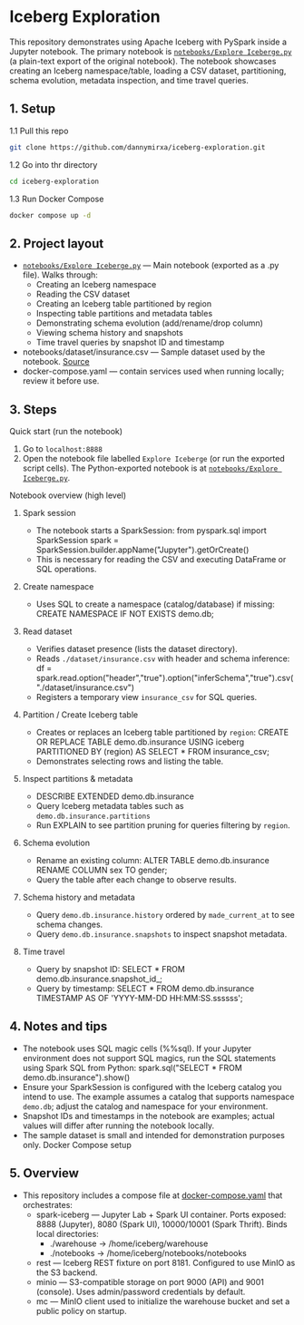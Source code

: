 # Iceberg Exploration

This repository demonstrates using Apache Iceberg with PySpark inside a Jupyter notebook. The primary notebook is [`notebooks/Explore Iceberge.py`](notebooks/Explore%20Iceberge.py:1) (a plain-text export of the original notebook). The notebook showcases creating an Iceberg namespace/table, loading a CSV dataset, partitioning, schema evolution, metadata inspection, and time travel queries.

## 1. Setup

1.1 Pull this repo

```bash
git clone https://github.com/dannymirxa/iceberg-exploration.git
```

1.2 Go into thr directory

```bash
cd iceberg-exploration
```

1.3 Run Docker Compose

```bash
docker compose up -d
```

## 2. Project layout

- [`notebooks/Explore Iceberge.py`](notebooks/Explore%20Iceberge.py:1) — Main notebook (exported as a .py file). Walks through:
  - Creating an Iceberg namespace
  - Reading the CSV dataset
  - Creating an Iceberg table partitioned by region
  - Inspecting table partitions and metadata tables
  - Demonstrating schema evolution (add/rename/drop column)
  - Viewing schema history and snapshots
  - Time travel queries by snapshot ID and timestamp
- notebooks/dataset/insurance.csv — Sample dataset used by the notebook. [Source](https://www.kaggle.com/datasets/mosapabdelghany/medical-insurance-cost-dataset)
- docker-compose.yaml — contain services used when running locally; review it before use.


## 3. Steps

Quick start (run the notebook)

1. Go to ```localhost:8888```
2. Open the notebook file labelled `Explore Iceberge` (or run the exported script cells). The Python-exported notebook is at [`notebooks/Explore Iceberge.py`](notebooks/Explore%20Iceberge.py:1).

Notebook overview (high level)
1. Spark session
   - The notebook starts a SparkSession:
     from pyspark.sql import SparkSession
     spark = SparkSession.builder.appName("Jupyter").getOrCreate()
   - This is necessary for reading the CSV and executing DataFrame or SQL operations.

2. Create namespace
   - Uses SQL to create a namespace (catalog/database) if missing:
     CREATE NAMESPACE IF NOT EXISTS demo.db;

3. Read dataset
   - Verifies dataset presence (lists the dataset directory).
   - Reads `./dataset/insurance.csv` with header and schema inference:
     df = spark.read.option("header","true").option("inferSchema","true").csv("./dataset/insurance.csv")
   - Registers a temporary view `insurance_csv` for SQL queries.

4. Partition / Create Iceberg table
   - Creates or replaces an Iceberg table partitioned by `region`:
     CREATE OR REPLACE TABLE demo.db.insurance USING iceberg PARTITIONED BY (region) AS SELECT * FROM insurance_csv;
   - Demonstrates selecting rows and listing the table.

5. Inspect partitions & metadata
   - DESCRIBE EXTENDED demo.db.insurance
   - Query Iceberg metadata tables such as `demo.db.insurance.partitions`
   - Run EXPLAIN to see partition pruning for queries filtering by `region`.

6. Schema evolution
   - Rename an existing column:
     ALTER TABLE demo.db.insurance RENAME COLUMN sex TO gender;
   - Query the table after each change to observe results.

7. Schema history and metadata
   - Query `demo.db.insurance.history` ordered by `made_current_at` to see schema changes.
   - Query `demo.db.insurance.snapshots` to inspect snapshot metadata.

8. Time travel
   - Query by snapshot ID:
     SELECT * FROM demo.db.insurance.snapshot_id_<id>;
   - Query by timestamp:
     SELECT * FROM demo.db.insurance TIMESTAMP AS OF 'YYYY-MM-DD HH:MM:SS.ssssss';

## 4. Notes and tips
- The notebook uses SQL magic cells (%%sql). If your Jupyter environment does not support SQL magics, run the SQL statements using Spark SQL from Python:
  spark.sql("SELECT * FROM demo.db.insurance").show()
- Ensure your SparkSession is configured with the Iceberg catalog you intend to use. The example assumes a catalog that supports namespace `demo.db`; adjust the catalog and namespace for your environment.
- Snapshot IDs and timestamps in the notebook are examples; actual values will differ after running the notebook locally.
- The sample dataset is small and intended for demonstration purposes only.
Docker Compose setup

## 5. Overview
- This repository includes a compose file at [docker-compose.yaml](docker-compose.yaml:1) that orchestrates:
  - spark-iceberg — Jupyter Lab + Spark UI container. Ports exposed: 8888 (Jupyter), 8080 (Spark UI), 10000/10001 (Spark Thrift). Binds local directories:
    - ./warehouse → /home/iceberg/warehouse
    - ./notebooks → /home/iceberg/notebooks/notebooks
  - rest — Iceberg REST fixture on port 8181. Configured to use MinIO as the S3 backend.
  - minio — S3-compatible storage on port 9000 (API) and 9001 (console). Uses admin/password credentials by default.
  - mc — MinIO client used to initialize the warehouse bucket and set a public policy on startup.
